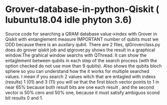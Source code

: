 # Grover-database-in-python-Qiskit ( lubuntu18.04 idle phyton 3.6)
Source code for searching a QRAM database value->index with Grover in Qiskit with entanglement measure
IMPORTANT number of qubits must we ODD because there is an auxilary qubit.
There are 2 files, qtGroverclass.py does do grover qiskit job and qtgrover.py shows the result in a graphical window.The grahical window searchs with QThread.
It can show the entaglement between qubits in each step of the search process (with the option checked do not use moe than 9 qubits).
Also shows the qubits bloch sphere so you can understand how the it works for multiple searched values. I mean if you search 2 values witch that are entagled with indexs (results) 1 (01) and 3 (11) you will se that the first bloch vector points to 1 in near 65% because both result bits are one each result , and the second vector is 50% cero and 50% one, because  it must satisfy ambiguos scond bit results 0 and 1.
